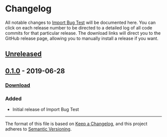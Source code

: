 # Changelog

All notable changes to [Import Bug Test](https://ankiweb.net/shared/info/) will be documented here. You can click on each release number to be directed to a detailed log of all code commits for that particular release. The download links will direct you to the GitHub release page, allowing you to manually install a release if you want.

## [Unreleased]

## [0.1.0] - 2019-06-28

### [Download](https://github.com/glutanimate/import-bug-test/releases/tag/v0.1.0)

### Added

- Initial release of Import Bug Test

[Unreleased]: https://github.com/glutanimate/import-bug-test/compare/v0.1.0...HEAD
[0.1.0]: https://github.com/glutanimate/import-bug-test/compare/v0.0.0...v0.1.0

-----

The format of this file is based on [Keep a Changelog](https://keepachangelog.com/en/1.0.0/), and this project adheres to [Semantic Versioning](https://semver.org/spec/v2.0.0.html).